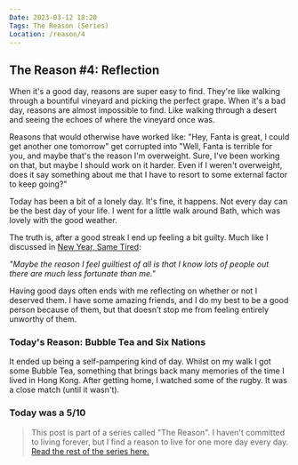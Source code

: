 ```yaml
---
Date: 2023-03-12 18:20
Tags: The Reason (Series)
Location: /reason/4
---
```


## The Reason #4: Reflection
When it's a good day, reasons are super easy to find. They're like walking through a bountiful vineyard and picking the perfect grape. When it's a bad day, reasons are almost impossible to find. Like walking through a desert and seeing the echoes of where the vineyard once was.

Reasons that would otherwise have worked like: "Hey, Fanta is great, I could get another one tomorrow" get corrupted into "Well, Fanta is terrible for you, and maybe that's the reason I'm overweight. Sure, I've been working on that, but maybe I should work on it harder. Even if I weren't overweight, does it say something about me that I have to resort to some external factor to keep going?"

Today has been a bit of a lonely day. It's fine, it happens. Not every day can be the best day of your life. I went for a little walk around Bath, which was lovely with the good weather. 

The truth is, after a good streak I end up feeling a bit guilty. Much like I discussed in [New Year, Same Tired](2022/12/new-year-same-tired):

*"Maybe the reason I feel guiltiest of all is that I know lots of people out there are much less fortunate than me."*

Having good days often ends with me reflecting on whether or not I deserved them. I have some amazing friends, and I do my best to be a good person because of them, but that doesn’t stop me from feeling entirely unworthy of them. 

### Today's Reason: Bubble Tea and Six Nations
It ended up being a self-pampering kind of day. Whilst on my walk I got some Bubble Tea, something that brings back many memories of the time I lived in Hong Kong. After getting home, I watched some of the rugby. It was a close match (until it wasn't).

### Today was a 5/10

>This post is part of a series called "The Reason". I haven't committed to living forever, but I find a reason to live for one more day every day. [Read the rest of the series here.](/reason/)